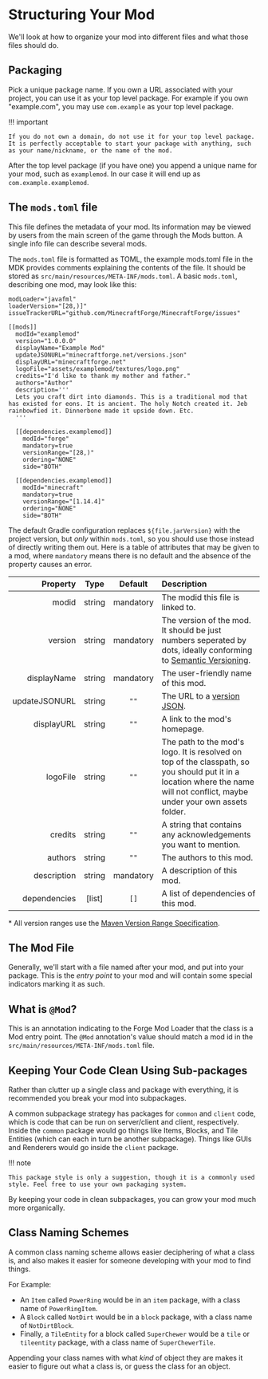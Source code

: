 Structuring Your Mod
====================

We'll look at how to organize your mod into different files and what those files should do.

Packaging
---------

Pick a unique package name. If you own a URL associated with your project, you can use it as your top level package. For example if you own "example.com", you may use `com.example` as your top level package.

!!! important

    If you do not own a domain, do not use it for your top level package. It is perfectly acceptable to start your package with anything, such as your name/nickname, or the name of the mod.

After the top level package (if you have one) you append a unique name for your mod, such as `examplemod`. In our case it will end up as `com.example.examplemod`.

The `mods.toml` file
-------------------

This file defines the metadata of your mod. Its information may be viewed by users from the main screen of the game through the Mods button. A single info file can describe several mods.

The `mods.toml` file is formatted as TOML, the example mods.toml file in the MDK provides comments explaining the contents of the file. It should be stored as `src/main/resources/META-INF/mods.toml`. A basic `mods.toml`, describing one mod, may look like this:

    modLoader="javafml"
    loaderVersion="[28,)]"
    issueTrackerURL="github.com/MinecraftForge/MinecraftForge/issues"
    
    [[mods]]
      modId="examplemod"
      version="1.0.0.0"
      displayName="Example Mod"
      updateJSONURL="minecraftforge.net/versions.json"
      displayURL="minecraftforge.net"
      logoFile="assets/examplemod/textures/logo.png"
      credits="I'd like to thank my mother and father."
      authors="Author"
      description='''
      Lets you craft dirt into diamonds. This is a traditional mod that has existed for eons. It is ancient. The holy Notch created it. Jeb rainbowfied it. Dinnerbone made it upside down. Etc.
      '''
      
      [[dependencies.examplemod]]
        modId="forge"
        mandatory=true
        versionRange="[28,)"
        ordering="NONE"
        side="BOTH"
        
      [[dependencies.examplemod]]
        modId="minecraft"
        mandatory=true
        versionRange="[1.14.4]"
        ordering="NONE"
        side="BOTH"

The default Gradle configuration replaces `${file.jarVersion}` with the project version, but *only* within `mods.toml`, so you should use those instead of directly writing them out. Here is a table of attributes that may be given to a mod, where `mandatory` means there is no default and the absence of the property causes an error.

|     Property |   Type   | Default  | Description |
|-------------:|:--------:|:--------:|:------------|
|        modid |  string  | mandatory | The modid this file is linked to. |
|      version |  string  | mandatory | The version of the mod. It should be just numbers seperated by dots, ideally conforming to [Semantic Versioning](https://semver.org/). |
|  displayName |  string  | mandatory | The user-friendly name of this mod. |
| updateJSONURL |  string  |   `""`   | The URL to a [version JSON](autoupdate#forge-update-checker). |
|   displayURL |  string  |   `""`   | A link to the mod's homepage. |
|     logoFile |  string  |   `""`   | The path to the mod's logo. It is resolved on top of the classpath, so you should put it in a location where the name will not conflict, maybe under your own assets folder. |
|      credits |  string  |   `""`   | A string that contains any acknowledgements you want to mention. |
|      authors |  string  |   `""`   | The authors to this mod. |
|  description |  string  | mandatory | A description of this mod. |
| dependencies | [list] |   `[]`   | A list of dependencies of this mod. |

<a name="version-ranges" style="color: inherit; text-decoration: inherit">\* All version ranges use the [Maven Version Range Specification](https://maven.apache.org/enforcer/enforcer-rules/versionRanges.html).</a>

The Mod File
------------

Generally, we'll start with a file named after your mod, and put into your package. This is the *entry point* to your mod
and will contain some special indicators marking it as such.

What is `@Mod`?
-------------

This is an annotation indicating to the Forge Mod Loader that the class is a Mod entry point. The `@Mod` annotation's value should match a mod id in the `src/main/resources/META-INF/mods.toml` file.

Keeping Your Code Clean Using Sub-packages
------------------------------------------

Rather than clutter up a single class and package with everything, it is recommended you break your mod into subpackages.

A common subpackage strategy has packages for `common` and `client` code, which is code that can be run on server/client and client, respectively. Inside the `common` package would go things like Items, Blocks, and Tile Entities (which can each in turn be another subpackage). Things like GUIs and Renderers would go inside the `client` package.

!!! note

    This package style is only a suggestion, though it is a commonly used style. Feel free to use your own packaging system.

By keeping your code in clean subpackages, you can grow your mod much more organically.

Class Naming Schemes
--------------------

A common class naming scheme allows easier deciphering of what a class is, and also makes it easier for someone developing with your mod to find things.

For Example:

* An `Item` called `PowerRing` would be in an `item` package, with a class name of `PowerRingItem`.
* A `Block` called `NotDirt` would be in a `block` package, with a class name of `NotDirtBlock`.
* Finally, a `TileEntity` for a block called `SuperChewer` would be a `tile` or `tileentity` package, with a class name of `SuperChewerTile`.

Appending your class names with what *kind* of object they are makes it easier to figure out what a class is, or guess the class for an object.
